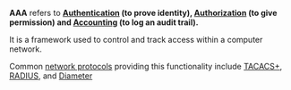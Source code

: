 **AAA** refers to **[Authentication](https://en.wikipedia.org/wiki/Authentication "Authentication") (to prove identity), [Authorization](https://en.wikipedia.org/wiki/Authorization "Authorization") (to give permission) and [Accounting](https://en.wikipedia.org/wiki/Audit_trail "Audit trail") (to log an audit trail).**

It is a framework used to control and track access within a computer network.

Common [network protocols](https://en.wikipedia.org/wiki/Network_protocol "Network protocol") providing this functionality include [TACACS+](https://en.wikipedia.org/wiki/TACACS "TACACS"), [RADIUS](https://en.wikipedia.org/wiki/RADIUS "RADIUS"), and [Diameter](https://en.wikipedia.org/wiki/Diameter_(protocol) "Diameter (protocol)")